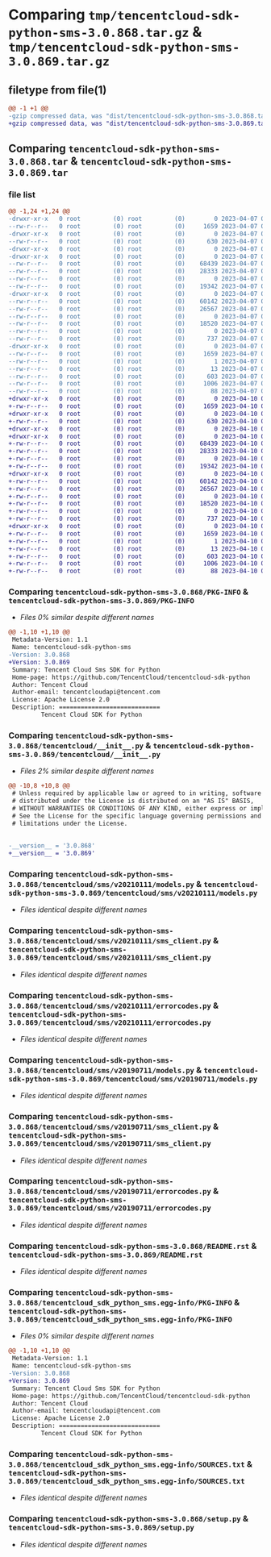 # Comparing `tmp/tencentcloud-sdk-python-sms-3.0.868.tar.gz` & `tmp/tencentcloud-sdk-python-sms-3.0.869.tar.gz`

## filetype from file(1)

```diff
@@ -1 +1 @@
-gzip compressed data, was "dist/tencentcloud-sdk-python-sms-3.0.868.tar", last modified: Fri Apr  7 00:48:51 2023, max compression
+gzip compressed data, was "dist/tencentcloud-sdk-python-sms-3.0.869.tar", last modified: Mon Apr 10 03:12:35 2023, max compression
```

## Comparing `tencentcloud-sdk-python-sms-3.0.868.tar` & `tencentcloud-sdk-python-sms-3.0.869.tar`

### file list

```diff
@@ -1,24 +1,24 @@
-drwxr-xr-x   0 root         (0) root         (0)        0 2023-04-07 00:48:51.000000 tencentcloud-sdk-python-sms-3.0.868/
--rw-r--r--   0 root         (0) root         (0)     1659 2023-04-07 00:48:51.000000 tencentcloud-sdk-python-sms-3.0.868/PKG-INFO
-drwxr-xr-x   0 root         (0) root         (0)        0 2023-04-07 00:48:51.000000 tencentcloud-sdk-python-sms-3.0.868/tencentcloud/
--rw-r--r--   0 root         (0) root         (0)      630 2023-04-07 00:48:51.000000 tencentcloud-sdk-python-sms-3.0.868/tencentcloud/__init__.py
-drwxr-xr-x   0 root         (0) root         (0)        0 2023-04-07 00:48:51.000000 tencentcloud-sdk-python-sms-3.0.868/tencentcloud/sms/
-drwxr-xr-x   0 root         (0) root         (0)        0 2023-04-07 00:48:51.000000 tencentcloud-sdk-python-sms-3.0.868/tencentcloud/sms/v20210111/
--rw-r--r--   0 root         (0) root         (0)    68439 2023-04-07 00:48:51.000000 tencentcloud-sdk-python-sms-3.0.868/tencentcloud/sms/v20210111/models.py
--rw-r--r--   0 root         (0) root         (0)    28333 2023-04-07 00:48:51.000000 tencentcloud-sdk-python-sms-3.0.868/tencentcloud/sms/v20210111/sms_client.py
--rw-r--r--   0 root         (0) root         (0)        0 2023-04-07 00:48:51.000000 tencentcloud-sdk-python-sms-3.0.868/tencentcloud/sms/v20210111/__init__.py
--rw-r--r--   0 root         (0) root         (0)    19342 2023-04-07 00:48:51.000000 tencentcloud-sdk-python-sms-3.0.868/tencentcloud/sms/v20210111/errorcodes.py
-drwxr-xr-x   0 root         (0) root         (0)        0 2023-04-07 00:48:51.000000 tencentcloud-sdk-python-sms-3.0.868/tencentcloud/sms/v20190711/
--rw-r--r--   0 root         (0) root         (0)    60142 2023-04-07 00:48:51.000000 tencentcloud-sdk-python-sms-3.0.868/tencentcloud/sms/v20190711/models.py
--rw-r--r--   0 root         (0) root         (0)    26567 2023-04-07 00:48:51.000000 tencentcloud-sdk-python-sms-3.0.868/tencentcloud/sms/v20190711/sms_client.py
--rw-r--r--   0 root         (0) root         (0)        0 2023-04-07 00:48:51.000000 tencentcloud-sdk-python-sms-3.0.868/tencentcloud/sms/v20190711/__init__.py
--rw-r--r--   0 root         (0) root         (0)    18520 2023-04-07 00:48:51.000000 tencentcloud-sdk-python-sms-3.0.868/tencentcloud/sms/v20190711/errorcodes.py
--rw-r--r--   0 root         (0) root         (0)        0 2023-04-07 00:48:51.000000 tencentcloud-sdk-python-sms-3.0.868/tencentcloud/sms/__init__.py
--rw-r--r--   0 root         (0) root         (0)      737 2023-04-07 00:48:51.000000 tencentcloud-sdk-python-sms-3.0.868/README.rst
-drwxr-xr-x   0 root         (0) root         (0)        0 2023-04-07 00:48:51.000000 tencentcloud-sdk-python-sms-3.0.868/tencentcloud_sdk_python_sms.egg-info/
--rw-r--r--   0 root         (0) root         (0)     1659 2023-04-07 00:48:51.000000 tencentcloud-sdk-python-sms-3.0.868/tencentcloud_sdk_python_sms.egg-info/PKG-INFO
--rw-r--r--   0 root         (0) root         (0)        1 2023-04-07 00:48:51.000000 tencentcloud-sdk-python-sms-3.0.868/tencentcloud_sdk_python_sms.egg-info/dependency_links.txt
--rw-r--r--   0 root         (0) root         (0)       13 2023-04-07 00:48:51.000000 tencentcloud-sdk-python-sms-3.0.868/tencentcloud_sdk_python_sms.egg-info/top_level.txt
--rw-r--r--   0 root         (0) root         (0)      603 2023-04-07 00:48:51.000000 tencentcloud-sdk-python-sms-3.0.868/tencentcloud_sdk_python_sms.egg-info/SOURCES.txt
--rw-r--r--   0 root         (0) root         (0)     1006 2023-04-07 00:48:51.000000 tencentcloud-sdk-python-sms-3.0.868/setup.py
--rw-r--r--   0 root         (0) root         (0)       88 2023-04-07 00:48:51.000000 tencentcloud-sdk-python-sms-3.0.868/setup.cfg
+drwxr-xr-x   0 root         (0) root         (0)        0 2023-04-10 03:12:35.000000 tencentcloud-sdk-python-sms-3.0.869/
+-rw-r--r--   0 root         (0) root         (0)     1659 2023-04-10 03:12:35.000000 tencentcloud-sdk-python-sms-3.0.869/PKG-INFO
+drwxr-xr-x   0 root         (0) root         (0)        0 2023-04-10 03:12:35.000000 tencentcloud-sdk-python-sms-3.0.869/tencentcloud/
+-rw-r--r--   0 root         (0) root         (0)      630 2023-04-10 03:12:34.000000 tencentcloud-sdk-python-sms-3.0.869/tencentcloud/__init__.py
+drwxr-xr-x   0 root         (0) root         (0)        0 2023-04-10 03:12:35.000000 tencentcloud-sdk-python-sms-3.0.869/tencentcloud/sms/
+drwxr-xr-x   0 root         (0) root         (0)        0 2023-04-10 03:12:35.000000 tencentcloud-sdk-python-sms-3.0.869/tencentcloud/sms/v20210111/
+-rw-r--r--   0 root         (0) root         (0)    68439 2023-04-10 03:12:34.000000 tencentcloud-sdk-python-sms-3.0.869/tencentcloud/sms/v20210111/models.py
+-rw-r--r--   0 root         (0) root         (0)    28333 2023-04-10 03:12:34.000000 tencentcloud-sdk-python-sms-3.0.869/tencentcloud/sms/v20210111/sms_client.py
+-rw-r--r--   0 root         (0) root         (0)        0 2023-04-10 03:12:34.000000 tencentcloud-sdk-python-sms-3.0.869/tencentcloud/sms/v20210111/__init__.py
+-rw-r--r--   0 root         (0) root         (0)    19342 2023-04-10 03:12:34.000000 tencentcloud-sdk-python-sms-3.0.869/tencentcloud/sms/v20210111/errorcodes.py
+drwxr-xr-x   0 root         (0) root         (0)        0 2023-04-10 03:12:35.000000 tencentcloud-sdk-python-sms-3.0.869/tencentcloud/sms/v20190711/
+-rw-r--r--   0 root         (0) root         (0)    60142 2023-04-10 03:12:34.000000 tencentcloud-sdk-python-sms-3.0.869/tencentcloud/sms/v20190711/models.py
+-rw-r--r--   0 root         (0) root         (0)    26567 2023-04-10 03:12:34.000000 tencentcloud-sdk-python-sms-3.0.869/tencentcloud/sms/v20190711/sms_client.py
+-rw-r--r--   0 root         (0) root         (0)        0 2023-04-10 03:12:34.000000 tencentcloud-sdk-python-sms-3.0.869/tencentcloud/sms/v20190711/__init__.py
+-rw-r--r--   0 root         (0) root         (0)    18520 2023-04-10 03:12:34.000000 tencentcloud-sdk-python-sms-3.0.869/tencentcloud/sms/v20190711/errorcodes.py
+-rw-r--r--   0 root         (0) root         (0)        0 2023-04-10 03:12:34.000000 tencentcloud-sdk-python-sms-3.0.869/tencentcloud/sms/__init__.py
+-rw-r--r--   0 root         (0) root         (0)      737 2023-04-10 03:12:34.000000 tencentcloud-sdk-python-sms-3.0.869/README.rst
+drwxr-xr-x   0 root         (0) root         (0)        0 2023-04-10 03:12:35.000000 tencentcloud-sdk-python-sms-3.0.869/tencentcloud_sdk_python_sms.egg-info/
+-rw-r--r--   0 root         (0) root         (0)     1659 2023-04-10 03:12:35.000000 tencentcloud-sdk-python-sms-3.0.869/tencentcloud_sdk_python_sms.egg-info/PKG-INFO
+-rw-r--r--   0 root         (0) root         (0)        1 2023-04-10 03:12:35.000000 tencentcloud-sdk-python-sms-3.0.869/tencentcloud_sdk_python_sms.egg-info/dependency_links.txt
+-rw-r--r--   0 root         (0) root         (0)       13 2023-04-10 03:12:35.000000 tencentcloud-sdk-python-sms-3.0.869/tencentcloud_sdk_python_sms.egg-info/top_level.txt
+-rw-r--r--   0 root         (0) root         (0)      603 2023-04-10 03:12:35.000000 tencentcloud-sdk-python-sms-3.0.869/tencentcloud_sdk_python_sms.egg-info/SOURCES.txt
+-rw-r--r--   0 root         (0) root         (0)     1006 2023-04-10 03:12:34.000000 tencentcloud-sdk-python-sms-3.0.869/setup.py
+-rw-r--r--   0 root         (0) root         (0)       88 2023-04-10 03:12:35.000000 tencentcloud-sdk-python-sms-3.0.869/setup.cfg
```

### Comparing `tencentcloud-sdk-python-sms-3.0.868/PKG-INFO` & `tencentcloud-sdk-python-sms-3.0.869/PKG-INFO`

 * *Files 0% similar despite different names*

```diff
@@ -1,10 +1,10 @@
 Metadata-Version: 1.1
 Name: tencentcloud-sdk-python-sms
-Version: 3.0.868
+Version: 3.0.869
 Summary: Tencent Cloud Sms SDK for Python
 Home-page: https://github.com/TencentCloud/tencentcloud-sdk-python
 Author: Tencent Cloud
 Author-email: tencentcloudapi@tencent.com
 License: Apache License 2.0
 Description: ============================
         Tencent Cloud SDK for Python
```

### Comparing `tencentcloud-sdk-python-sms-3.0.868/tencentcloud/__init__.py` & `tencentcloud-sdk-python-sms-3.0.869/tencentcloud/__init__.py`

 * *Files 2% similar despite different names*

```diff
@@ -10,8 +10,8 @@
 # Unless required by applicable law or agreed to in writing, software
 # distributed under the License is distributed on an "AS IS" BASIS,
 # WITHOUT WARRANTIES OR CONDITIONS OF ANY KIND, either express or implied.
 # See the License for the specific language governing permissions and
 # limitations under the License.
 
 
-__version__ = '3.0.868'
+__version__ = '3.0.869'
```

### Comparing `tencentcloud-sdk-python-sms-3.0.868/tencentcloud/sms/v20210111/models.py` & `tencentcloud-sdk-python-sms-3.0.869/tencentcloud/sms/v20210111/models.py`

 * *Files identical despite different names*

### Comparing `tencentcloud-sdk-python-sms-3.0.868/tencentcloud/sms/v20210111/sms_client.py` & `tencentcloud-sdk-python-sms-3.0.869/tencentcloud/sms/v20210111/sms_client.py`

 * *Files identical despite different names*

### Comparing `tencentcloud-sdk-python-sms-3.0.868/tencentcloud/sms/v20210111/errorcodes.py` & `tencentcloud-sdk-python-sms-3.0.869/tencentcloud/sms/v20210111/errorcodes.py`

 * *Files identical despite different names*

### Comparing `tencentcloud-sdk-python-sms-3.0.868/tencentcloud/sms/v20190711/models.py` & `tencentcloud-sdk-python-sms-3.0.869/tencentcloud/sms/v20190711/models.py`

 * *Files identical despite different names*

### Comparing `tencentcloud-sdk-python-sms-3.0.868/tencentcloud/sms/v20190711/sms_client.py` & `tencentcloud-sdk-python-sms-3.0.869/tencentcloud/sms/v20190711/sms_client.py`

 * *Files identical despite different names*

### Comparing `tencentcloud-sdk-python-sms-3.0.868/tencentcloud/sms/v20190711/errorcodes.py` & `tencentcloud-sdk-python-sms-3.0.869/tencentcloud/sms/v20190711/errorcodes.py`

 * *Files identical despite different names*

### Comparing `tencentcloud-sdk-python-sms-3.0.868/README.rst` & `tencentcloud-sdk-python-sms-3.0.869/README.rst`

 * *Files identical despite different names*

### Comparing `tencentcloud-sdk-python-sms-3.0.868/tencentcloud_sdk_python_sms.egg-info/PKG-INFO` & `tencentcloud-sdk-python-sms-3.0.869/tencentcloud_sdk_python_sms.egg-info/PKG-INFO`

 * *Files 0% similar despite different names*

```diff
@@ -1,10 +1,10 @@
 Metadata-Version: 1.1
 Name: tencentcloud-sdk-python-sms
-Version: 3.0.868
+Version: 3.0.869
 Summary: Tencent Cloud Sms SDK for Python
 Home-page: https://github.com/TencentCloud/tencentcloud-sdk-python
 Author: Tencent Cloud
 Author-email: tencentcloudapi@tencent.com
 License: Apache License 2.0
 Description: ============================
         Tencent Cloud SDK for Python
```

### Comparing `tencentcloud-sdk-python-sms-3.0.868/tencentcloud_sdk_python_sms.egg-info/SOURCES.txt` & `tencentcloud-sdk-python-sms-3.0.869/tencentcloud_sdk_python_sms.egg-info/SOURCES.txt`

 * *Files identical despite different names*

### Comparing `tencentcloud-sdk-python-sms-3.0.868/setup.py` & `tencentcloud-sdk-python-sms-3.0.869/setup.py`

 * *Files identical despite different names*


